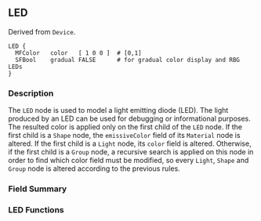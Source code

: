 ## LED

Derived from `Device`.


```
LED {
  MFColor   color   [ 1 0 0 ]  # [0,1]
  SFBool    gradual FALSE      # for gradual color display and RBG LEDs
}
```

### Description

The `LED` node is used to model a light emitting diode (LED). The light produced
by an LED can be used for debugging or informational purposes. The resulted
color is applied only on the first child of the `LED` node. If the first child
is a `Shape` node, the `emissiveColor` field of its `Material` node is altered.
If the first child is a `Light` node, its `color` field is altered. Otherwise,
if the first child is a `Group` node, a recursive search is applied on this node
in order to find which color field must be modified, so every `Light`, `Shape`
and `Group` node is altered according to the previous rules.

### Field Summary

### LED Functions

